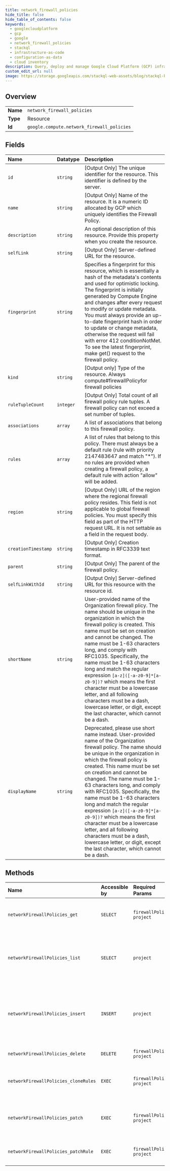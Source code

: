```yaml
---
title: network_firewall_policies
hide_title: false
hide_table_of_contents: false
keywords:
  - googlecloudplatform
  - gcp
  - google
  - network_firewall_policies
  - stackql
  - infrastructure-as-code
  - configuration-as-data
  - cloud inventory
description: Query, deploy and manage Google Cloud Platform (GCP) infrastructure and resources using SQL
custom_edit_url: null
image: https://storage.googleapis.com/stackql-web-assets/blog/stackql-blog-post-featured-image.png
---
```

  
    

## Overview
<table><tbody>
<tr><td><b>Name</b></td><td><code>network_firewall_policies</code></td></tr>
<tr><td><b>Type</b></td><td>Resource</td></tr>
<tr><td><b>Id</b></td><td><code>google.compute.network_firewall_policies</code></td></tr>
</tbody></table>

## Fields
| Name | Datatype | Description |
|:-----|:---------|:------------|
| `id` | `string` | [Output Only] The unique identifier for the resource. This identifier is defined by the server. |
| `name` | `string` | [Output Only] Name of the resource. It is a numeric ID allocated by GCP which uniquely identifies the Firewall Policy. |
| `description` | `string` | An optional description of this resource. Provide this property when you create the resource. |
| `selfLink` | `string` | [Output Only] Server-defined URL for the resource. |
| `fingerprint` | `string` | Specifies a fingerprint for this resource, which is essentially a hash of the metadata's contents and used for optimistic locking. The fingerprint is initially generated by Compute Engine and changes after every request to modify or update metadata. You must always provide an up-to-date fingerprint hash in order to update or change metadata, otherwise the request will fail with error 412 conditionNotMet. To see the latest fingerprint, make get() request to the firewall policy. |
| `kind` | `string` | [Output only] Type of the resource. Always compute#firewallPolicyfor firewall policies |
| `ruleTupleCount` | `integer` | [Output Only] Total count of all firewall policy rule tuples. A firewall policy can not exceed a set number of tuples. |
| `associations` | `array` | A list of associations that belong to this firewall policy. |
| `rules` | `array` | A list of rules that belong to this policy. There must always be a default rule (rule with priority 2147483647 and match "*"). If no rules are provided when creating a firewall policy, a default rule with action "allow" will be added. |
| `region` | `string` | [Output Only] URL of the region where the regional firewall policy resides. This field is not applicable to global firewall policies. You must specify this field as part of the HTTP request URL. It is not settable as a field in the request body. |
| `creationTimestamp` | `string` | [Output Only] Creation timestamp in RFC3339 text format. |
| `parent` | `string` | [Output Only] The parent of the firewall policy. |
| `selfLinkWithId` | `string` | [Output Only] Server-defined URL for this resource with the resource id. |
| `shortName` | `string` | User-provided name of the Organization firewall plicy. The name should be unique in the organization in which the firewall policy is created. This name must be set on creation and cannot be changed. The name must be 1-63 characters long, and comply with RFC1035. Specifically, the name must be 1-63 characters long and match the regular expression `[a-z]([-a-z0-9]*[a-z0-9])?` which means the first character must be a lowercase letter, and all following characters must be a dash, lowercase letter, or digit, except the last character, which cannot be a dash. |
| `displayName` | `string` | Deprecated, please use short name instead. User-provided name of the Organization firewall policy. The name should be unique in the organization in which the firewall policy is created. This name must be set on creation and cannot be changed. The name must be 1-63 characters long, and comply with RFC1035. Specifically, the name must be 1-63 characters long and match the regular expression `[a-z]([-a-z0-9]*[a-z0-9])?` which means the first character must be a lowercase letter, and all following characters must be a dash, lowercase letter, or digit, except the last character, which cannot be a dash. |
## Methods
| Name | Accessible by | Required Params | Description |
|:-----|:--------------|:----------------|:------------|
| `networkFirewallPolicies_get` | `SELECT` | `firewallPolicy, project` | Returns the specified network firewall policy. |
| `networkFirewallPolicies_list` | `SELECT` | `project` | Lists all the policies that have been configured for the specified project. |
| `networkFirewallPolicies_insert` | `INSERT` | `project` | Creates a new policy in the specified project using the data included in the request. |
| `networkFirewallPolicies_delete` | `DELETE` | `firewallPolicy, project` | Deletes the specified policy. |
| `networkFirewallPolicies_cloneRules` | `EXEC` | `firewallPolicy, project` | Copies rules to the specified firewall policy. |
| `networkFirewallPolicies_patch` | `EXEC` | `firewallPolicy, project` | Patches the specified policy with the data included in the request. |
| `networkFirewallPolicies_patchRule` | `EXEC` | `firewallPolicy, project` | Patches a rule of the specified priority. |
